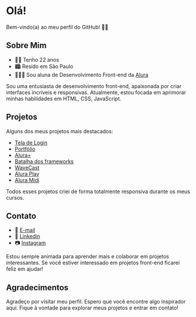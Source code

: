 <h1>Olá!</h1>

<p>Bem-vindo(a) ao meu perfil do GitHub! 👋🏻</p>

<div>
<h2>Sobre Mim</h2>
<ul>
<li>👩🏻 Tenho 22 anos
<li>🏙 Resido em São Paulo
<li>👩🏻‍💻 Sou aluna de Desenvolvimento Front-end da <a href="https://www.alura.com.br/">Alura</a>
</ul>
Sou uma entusiasta de desenvolvimento front-end, apaixonada por criar interfaces incríveis e responsivas. Atualmente, estou focada em aprimorar minhas habilidades em HTML, CSS, JavaScript.
</div>

<div>
<h2>Projetos</h2>
<p>Alguns dos meus projetos mais destacados:</p>
<ul>
<li><a href="https://ailluminathi.github.io/Loja/projeto/paginas/login.html" target="_blank">Tela de Login</a>
<li><a href="https://ailluminathi.github.io/Alura//Curso%20HTML/portfolio/index.html">Portfólio</a>
<li><a href="https://ailluminathi.github.io/Alura/Curso%20HTML/Praticando%20HTML%20CSS/Alura%20Plus/index.html">Alura+</a>
<li><a href="https://ailluminathi.github.io/Alura/Curso%20HTML/Projetos/Efeito%20rotate/index.html">Batalha dos frameworks</a>
<li><a href="https://ailluminathi.github.io/Alura/Outros%20Cursos/WaveCast/index.html">WaveCast</a>
<li><a href="https://ailluminathi.github.io/Alura/Outros%20Cursos/Flexbox/index.html">Alura Play</a>
<li><a href="https://ailluminathi.github.io/Alura/Curso%20JavaScript/JavaScript/aluramidi-curso-arquivos-iniciais/index.html">Alura Midi</a>
</ul>
<p>Todos esses projetos criei de forma totalmente responsiva durante os meus cursos.</p>
</div>

<div>
<h2>Contato</h2>
<ul>
<li>📧 <a href="mailto:ailluminathi@gmail.com">E-mail</a>
<li>💼 <a href="https://www.linkedin.com/in/nathalisantos9/">Linkedin</a>
<li>📷 <a href="https://www.instagram.com/ailluminathi/">Instagram</a>
</ul>
<p>Estou sempre animada para aprender mais e colaborar em projetos interessantes. Se você estiver interessado em projetos front-end ficarei feliz em ajudar!</p>
</div>

<div>
<h2>Agradecimentos</h2>
<p>Agradeço por visitar meu perfil. Espero que você encontre algo inspirador aqui. Fique à vontade para explorar meus projetos e entrar em contato!</p>
</div>

